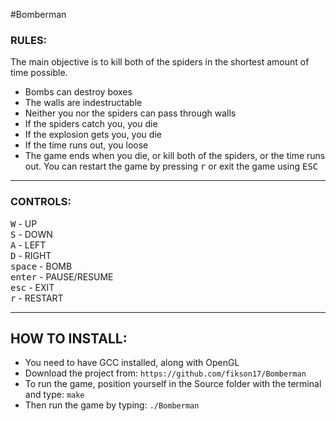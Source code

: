 #Bomberman
### RULES:
The main objective is to kill both of the spiders in the shortest amount of time possible.
* Bombs can destroy boxes
* The walls are indestructable
* Neither you nor the spiders can pass through walls
* If the spiders catch you, you die
* If the explosion gets you, you die
* If the time runs out, you loose
* The game ends when you die, or kill both of the spiders, or the time runs out.
You can restart the game by pressing <kbd>r</kbd> or exit the game using <kbd>ESC</kbd>

<hr>

### CONTROLS:
<kbd>W</kbd> - UP <br>
<kbd>S</kbd> - DOWN <br>
<kbd>A</kbd> - LEFT <br>
<kbd>D</kbd> - RIGHT <br>
<kbd>space</kbd> - BOMB <br>
<kbd>enter</kbd> - PAUSE/RESUME <br>
<kbd>esc</kbd> - EXIT <br>
<kbd>r</kbd> - RESTART <br>

<hr>

## HOW TO INSTALL:

* You need to have GCC installed, along with OpenGL
* Download the project from: `https://github.com/fikson17/Bomberman` <br>
* To run the game, position yourself in the Source folder with the terminal and type: `make` <br>
* Then run the game by typing: `./Bomberman`

